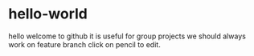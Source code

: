 # hello-world
hello welcome to github
it is useful for group projects
we should always work on feature branch
click on pencil to edit.
